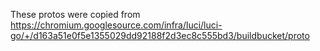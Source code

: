 These protos were copied from
https://chromium.googlesource.com/infra/luci/luci-go/+/d163a51e0f5e1355029dd92188f2d3ec8c555bd3/buildbucket/proto
